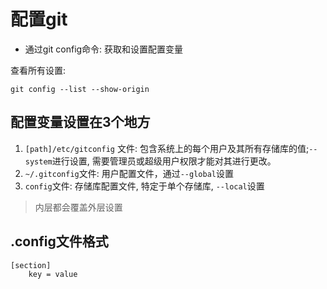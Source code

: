 # 配置git

- 通过git config命令: 获取和设置配置变量

查看所有设置: 

```shell
git config --list --show-origin
```

## 配置变量设置在3个地方

1. `[path]/etc/gitconfig` 文件: 包含系统上的每个用户及其所有存储库的值;`--system`进行设置, 需要管理员或超级用户权限才能对其进行更改。
2. `~/.gitconfig`文件: 用户配置文件，通过`--global`设置
3. `config`文件: 存储库配置文件, 特定于单个存储库, `--local`设置

> 内层都会覆盖外层设置

## .config文件格式

```
[section]
    key = value
```
